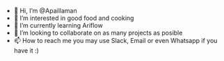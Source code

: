 - 👋 Hi, I’m @Apaillaman
- 👀 I’m interested in good food and cooking
- 🌱 I’m currently learning Ariflow
- 💞️ I’m looking to collaborate on as many projects as posible
- 📫 How to reach me  you may use Slack, Email or even Whatsapp if you have it :)

<!---
Apaillaman/Apaillaman is a ✨ special ✨ repository because its `README.md` (this file) appears on your GitHub profile.
You can click the Preview link to take a look at your changes.
--->
